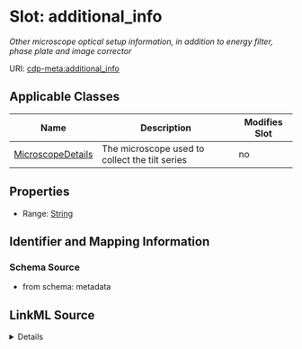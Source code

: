 # Slot: additional_info


_Other microscope optical setup information, in addition to energy filter, phase plate and image corrector_



URI: [cdp-meta:additional_info](metadataadditional_info)



<!-- no inheritance hierarchy -->




## Applicable Classes

| Name | Description | Modifies Slot |
| --- | --- | --- |
[MicroscopeDetails](MicroscopeDetails.md) | The microscope used to collect the tilt series |  no  |







## Properties

* Range: [String](String.md)





## Identifier and Mapping Information







### Schema Source


* from schema: metadata




## LinkML Source

<details>
```yaml
name: additional_info
description: Other microscope optical setup information, in addition to energy filter,
  phase plate and image corrector
from_schema: metadata
exact_mappings:
- cdp-common:tiltseries_microscope_additional_info
rank: 1000
alias: additional_info
owner: MicroscopeDetails
domain_of:
- MicroscopeDetails
range: string
inlined: true
inlined_as_list: true

```
</details>